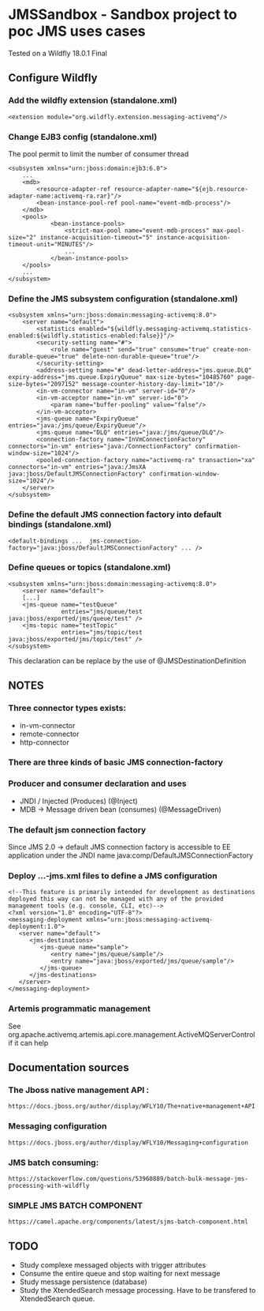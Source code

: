 # JMSSandbox - Sandbox project to poc JMS uses cases

Tested on a Wildfly 18.0.1 Final

## Configure Wildfly

### Add the wildfly extension (standalone.xml)

	<extension module="org.wildfly.extension.messaging-activemq"/>
	
### Change EJB3 config (standalone.xml)
The pool permit to limit the number of consumer thread

	<subsystem xmlns="urn:jboss:domain:ejb3:6.0">
		...
		<mdb>
			<resource-adapter-ref resource-adapter-name="${ejb.resource-adapter-name:activemq-ra.rar}"/>
			<bean-instance-pool-ref pool-name="event-mdb-process"/>
		</mdb>
		<pools>
                <bean-instance-pools>
					<strict-max-pool name="event-mdb-process" max-pool-size="2" instance-acquisition-timeout="5" instance-acquisition-timeout-unit="MINUTES"/>
					...
				</bean-instance-pools>
		</pools>
		...
	</subsystem>

### Define the JMS subsystem configuration (standalone.xml)

	<subsystem xmlns="urn:jboss:domain:messaging-activemq:8.0">
		<server name="default">
			<statistics enabled="${wildfly.messaging-activemq.statistics-enabled:${wildfly.statistics-enabled:false}}"/>
			<security-setting name="#">
				<role name="guest" send="true" consume="true" create-non-durable-queue="true" delete-non-durable-queue="true"/>
			</security-setting>
			<address-setting name="#" dead-letter-address="jms.queue.DLQ" expiry-address="jms.queue.ExpiryQueue" max-size-bytes="10485760" page-size-bytes="2097152" message-counter-history-day-limit="10"/>
			<in-vm-connector name="in-vm" server-id="0"/>
			<in-vm-acceptor name="in-vm" server-id="0">
				<param name="buffer-pooling" value="false"/>
			</in-vm-acceptor>
			<jms-queue name="ExpiryQueue" entries="java:/jms/queue/ExpiryQueue"/>
			<jms-queue name="DLQ" entries="java:/jms/queue/DLQ"/>
			<connection-factory name="InVmConnectionFactory" connectors="in-vm" entries="java:/ConnectionFactory" confirmation-window-size="1024"/>
			<pooled-connection-factory name="activemq-ra" transaction="xa" connectors="in-vm" entries="java:/JmsXA java:jboss/DefaultJMSConnectionFactory" confirmation-window-size="1024"/>
		</server>
	</subsystem>
	
### Define the default JMS connection factory into default bindings (standalone.xml)
	<default-bindings ...  jms-connection-factory="java:jboss/DefaultJMSConnectionFactory" ... />

### Define queues or topics (standalone.xml)

	<subsystem xmlns="urn:jboss:domain:messaging-activemq:8.0">
		<server name="default">
		[...]
		<jms-queue name="testQueue"
				   entries="jms/queue/test java:jboss/exported/jms/queue/test" />
		<jms-topic name="testTopic"
				   entries="jms/topic/test java:jboss/exported/jms/topic/test" />
	</subsystem>
	
This declaration can be replace by the use of @JMSDestinationDefinition

## NOTES

### Three connector types exists:
 * in-vm-connector
 * remote-connector
 * http-connector
 
### There are three kinds of basic JMS connection-factory

### Producer and consumer declaration and uses
 * JNDI / Injected (Produces) (@Inject)
 * MDB -> Message driven bean (consumes) (@MessageDriven)

### The default jsm connection factory
Since JMS 2.0 -> default JMS connection factory is accessible to EE application under the JNDI name java:comp/DefaultJMSConnectionFactory

### Deploy ...-jms.xml files to define a JMS configuration

	<!--This feature is primarily intended for development as destinations deployed this way can not be managed with any of the provided management tools (e.g. console, CLI, etc)-->
	<?xml version="1.0" encoding="UTF-8"?>
	<messaging-deployment xmlns="urn:jboss:messaging-activemq-deployment:1.0">
	   <server name="default">
		  <jms-destinations>
			 <jms-queue name="sample">
				<entry name="jms/queue/sample"/>
				<entry name="java:jboss/exported/jms/queue/sample"/>
			 </jms-queue>
		  </jms-destinations>
	   </server>
	</messaging-deployment>

### Artemis programmatic management
See org.apache.activemq.artemis.api.core.management.ActiveMQServerControl if it can help

## Documentation sources

### The Jboss native management API :
	https://docs.jboss.org/author/display/WFLY10/The+native+management+API

### Messaging configuration
	https://docs.jboss.org/author/display/WFLY10/Messaging+configuration
	
### JMS batch consuming:
	https://stackoverflow.com/questions/53960889/batch-bulk-message-jms-processing-with-wildfly

### SIMPLE JMS BATCH COMPONENT
    https://camel.apache.org/components/latest/sjms-batch-component.html


## TODO
 - Study complexe messaged objects with trigger attributes
 - Consume the entire queue and stop waiting for next message
 - Study message persistence (database)
 - Study the XtendedSearch message processing. Have to be transfered to XtendedSearch queue.